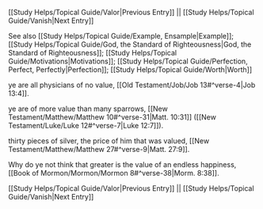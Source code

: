 [[Study Helps/Topical Guide/Valor|Previous Entry]]  ||  [[Study Helps/Topical Guide/Vanish|Next Entry]]

 See also [[Study Helps/Topical Guide/Example, Ensample|Example]]; [[Study Helps/Topical Guide/God, the Standard of Righteousness|God, the Standard of Righteousness]]; [[Study Helps/Topical Guide/Motivations|Motivations]]; [[Study Helps/Topical Guide/Perfection, Perfect, Perfectly|Perfection]]; [[Study Helps/Topical Guide/Worth|Worth]]

 ye are all physicians of no value, [[Old Testament/Job/Job 13#^verse-4|Job 13:4]].

 ye are of more value than many sparrows, [[New Testament/Matthew/Matthew 10#^verse-31|Matt. 10:31]] ([[New Testament/Luke/Luke 12#^verse-7|Luke 12:7]]).

 thirty pieces of silver, the price of him that was valued, [[New Testament/Matthew/Matthew 27#^verse-9|Matt. 27:9]].

 Why do ye not think that greater is the value of an endless happiness, [[Book of Mormon/Mormon/Mormon 8#^verse-38|Morm. 8:38]].

[[Study Helps/Topical Guide/Valor|Previous Entry]]  ||  [[Study Helps/Topical Guide/Vanish|Next Entry]]